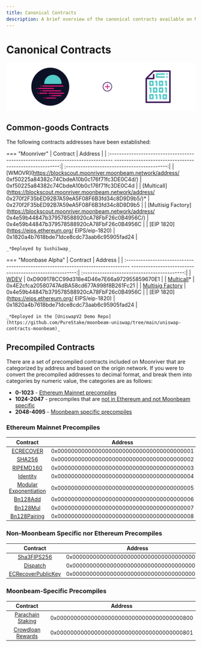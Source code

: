 ```yaml
---
title: Canonical Contracts
description: A brief overview of the canonical contracts available on Moonriver.
---
```


# Canonical Contracts

![Staking Moonbeam Banner](/images/canonical-contracts/canonical-contracts-banner.png)

## Common-goods Contracts

The following contracts addresses have been established:

=== "Moonriver"
    |                                                               Contract                                                               |                  Address                   |
    |   :-------------------------------------------------------------------------------   -------------------------------------------------------:|  :------------------------------------------:|
    |         [WMOVR](https://blockscout.moonriver.moonbeam.network/address/    0xf50225a84382c74CbdeA10b0c176f71fc3DE0C4d/)         |  0xf50225a84382c74CbdeA10b0c176f71fc3DE0C4d |
    | [Multicall](https://blockscout.moonriver.moonbeam.network/address/   0x270f2F35bED92B7A59eA5F08F6B3fd34c8D9D9b5/)* |     0x270f2F35bED92B7A59eA5F08F6B3fd34c8D9D9b5 |
    |  [Multisig Factory](https://blockscout.moonriver.moonbeam.network/address/    0x4e59b44847b379578588920cA78FbF26c0B4956C/)  |     0x4e59b44847b379578588920cA78FbF26c0B4956C |
    |                                          [EIP 1820](https://eips.ethereum.org/    EIPS/eip-1820)                                           |  0x1820a4b7618bde71dce8cdc73aab6c95905fad24 |

    _*Deployed by SushiSwap_

=== "Moonbase Alpha"
    |                                                                Contract                                                                |                  Address                   |
    |   :-------------------------------------------------------------------------------   -------------------------------------------------------:|  :------------------------------------------:|
    |         [WDEV](https://moonbase-blockscout.testnet.moonbeam.network/address/0xD909178CC99d318e4D46e7E66a972955859670E1/)         |  0xD909178CC99d318e4D46e7E66a972955859670E1 |
    | [Multicall](https://moonbase-blockscout.testnet.moonbeam.network/address/0x4E2cfca20580747AdBA58cd677A998f8B261Fc21/)* |     0x4E2cfca20580747AdBA58cd677A998f8B261Fc21 |
    |  [Multisig Factory](https://moonbase-blockscout.testnet.moonbeam.network//address/0x4e59b44847b379578588920cA78FbF26c0B4956C/)  |     0x4e59b44847b379578588920cA78FbF26c0B4956C |
    |                                          [EIP 1820](https://eips.ethereum.org/    EIPS/eip-1820)                                           |  0x1820a4b7618bde71dce8cdc73aab6c95905fad24 |

    _*Deployed in the [UniswapV2 Demo Repo](https://github.com/PureStake/moonbeam-uniswap/tree/main/uniswap-contracts-moonbeam)_

## Precompiled Contracts

There are a set of precompiled contracts included on Moonriver that are categorized by address and based on the origin network. If you were to convert the precompiled addresses to decimal format, and break them into categories by numeric value, the categories are as follows:

- **0-1023** - [Ethereum Mainnet precompiles](#ethereum-mainnet-precompiles)
- **1024-2047** - precompiles that are [not in Ethereum and not Moonbeam specific](#non-moonbeam-specific-nor-ethereum-precomiles)
- **2048-4095** - [Moonbeam specific precompiles](#moonbeam-specific-precompiles)

### Ethereum Mainnet Precompiles

|                                                      Contract                                                       |                  Address                   |
|:-------------------------------------------------------------------------------------------------------------------:|:------------------------------------------:|
|                     [ECRECOVER](/builders/tools/precompiles/#verify-signatures-with-ecrecover/)                     | 0x0000000000000000000000000000000000000001 |
|                             [SHA256](/builders/tools/precompiles/#hashing-with-sha256/)                             | 0x0000000000000000000000000000000000000002 |
|                         [RIPEMD160](/builders/tools/precompiles/#hashing-with-ripemd-160/)                          | 0x0000000000000000000000000000000000000003 |
|                           [Identity](/builders/tools/precompiles/#the-identity-function/)                           | 0x0000000000000000000000000000000000000004 |
|                   [Modular Exponentiation](/builders/tools/precompiles/#modular-exponentiation/)                    | 0x0000000000000000000000000000000000000005 |
|     [Bn128Add](https://paritytech.github.io/frontier/rustdocs/pallet_evm_precompile_bn128/struct.Bn128Add.html)     | 0x0000000000000000000000000000000000000006 |
|     [Bn128Mul](https://paritytech.github.io/frontier/rustdocs/pallet_evm_precompile_bn128/struct.Bn128Mul.html)     | 0x0000000000000000000000000000000000000007 |
| [Bn128Pairing](https://paritytech.github.io/frontier/rustdocs/pallet_evm_precompile_bn128/struct.Bn128Pairing.html) | 0x0000000000000000000000000000000000000008 |

### Non-Moonbeam Specific nor Ethereum Precompiles

|                                                             Contract                                                             |                  Address                   |
|:--------------------------------------------------------------------------------------------------------------------------------:|:------------------------------------------:|
|       [Sha3FIPS256](https://paritytech.github.io/frontier/rustdocs/pallet_evm_precompile_sha3fips/struct.Sha3FIPS256.html)       | 0x0000000000000000000000000000000000000400 |
|          [Dispatch](https://paritytech.github.io/frontier/rustdocs/pallet_evm_precompile_dispatch/struct.Dispatch.html)          | 0x0000000000000000000000000000000000000401 |
| [ECRecoverPublicKey](https://paritytech.github.io/frontier/rustdocs/pallet_evm_precompile_simple/struct.ECRecoverPublicKey.html) | 0x0000000000000000000000000000000000000402 |

### Moonbeam-Specific Precompiles

|                                                          Contract                                                           |                  Address                   |
|:---------------------------------------------------------------------------------------------------------------------------:|:------------------------------------------:|
|  [Parachain Staking](https://github.com/PureStake/moonbeam/blob/master/precompiles/parachain-staking/StakingInterface.sol)  | 0x0000000000000000000000000000000000000800 |
| [Crowdloan Rewards](https://github.com/PureStake/moonbeam/blob/master/precompiles/crowdloan-rewards/CrowdloanInterface.sol) | 0x0000000000000000000000000000000000000801 |
